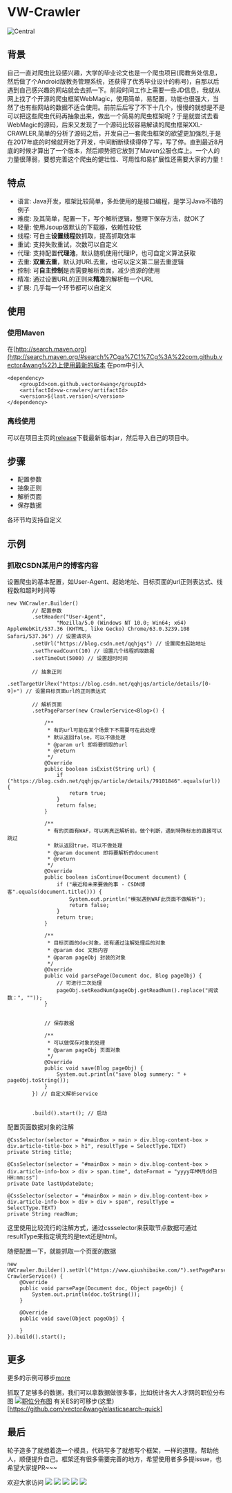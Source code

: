 # VW-Crawler

![Central](https://img.shields.io/maven-central/v/com.github.vector4wang/vw-crawler.svg)

## 背景
自己一直对爬虫比较感兴趣，大学的毕业论文也是一个爬虫项目(爬教务处信息，然后做了个Android版教务管理系统，还获得了优秀毕业设计的称号)，自那以后遇到自己感兴趣的网站就会去抓一下。前段时间工作上需要一些JD信息，我就从网上找了个开源的爬虫框架WebMagic，使用简单，易配置，功能也很强大，当然了也有些网站的数据不适合使用。前前后后写了不下十几个，慢慢的就想是不是可以把这些爬虫代码再抽象出来，做出一个简易的爬虫框架呢？于是就尝试去看WebMagic的源码，后来又发现了一个源码比较容易解读的爬虫框架XXL-CRAWLER,简单的分析了源码之后，开发自己一套爬虫框架的欲望更加强烈,于是在2017年底的时候就开始了开发，中间断断续续得停了写，写了停。直到最近8月底的时候才算出了一个版本，然后顺势把它放到了Maven公服仓库上。一个人的力量很薄弱，要想完善这个爬虫的健壮性、可用性和易扩展性还需要大家的力量！


## 特点

- 语言: Java开发，框架比较简单，多处使用的是接口编程，是学习Java不错的例子
- 难度: 及其简单，配置一下，写个解析逻辑，整理下保存方法，就OK了
- 轻量: 使用Jsoup做默认的下载器，依赖性较低
- 线程: 可自主**设置线程**数抓取，提高抓取效率
- 重试: 支持失败重试，次数可以自定义
- 代理: 支持配置**代理池**，默认随机使用代理IP，也可自定义算法获取
- 去重: **双重去重**，默认对URL去重，也可以定义第二层去重逻辑
- 控制: 可**自主控制**是否需要解析页面，减少资源的使用
- 精准: 通过设置URL的正则来**精准**的解析每一个URL
- 扩展: 几乎每一个环节都可以自定义


## 使用

### 使用Maven

在[http://search.maven.org](http://search.maven.org/#search%7Cga%7C1%7Cg%3A%22com.github.vector4wang%22)上使用最新的版本
在pom中引入
```
<dependency>
    <groupId>com.github.vector4wang</groupId>
    <artifactId>vw-crawler</artifactId>
    <version>${last.version}</version>
</dependency>
```

### 离线使用
可以在项目主页的[release](https://github.com/vector4wang/vw-crawler/releases)下载最新版本jar，然后导入自己的项目中。

## 步骤
- 配置参数
- 抽象正则
- 解析页面
- 保存数据

各环节均支持自定义

## 示例

### 抓取CSDN某用户的博客内容

设置爬虫的基本配置，如User-Agent、起始地址、目标页面的url正则表达式、线程数和超时时间等
```
new VWCrawler.Builder()
		// 配置参数
		.setHeader("User-Agent",
				"Mozilla/5.0 (Windows NT 10.0; Win64; x64) AppleWebKit/537.36 (KHTML, like Gecko) Chrome/63.0.3239.108 Safari/537.36") // 设置请求头
		.setUrl("https://blog.csdn.net/qqhjqs") // 设置爬虫起始地址
		.setThreadCount(10) // 设置几个线程抓取数据
		.setTimeOut(5000) // 设置超时时间

		// 抽象正则
		.setTargetUrlRex("https://blog.csdn.net/qqhjqs/article/details/[0-9]+") // 设置目标页面url的正则表达式

		// 解析页面
		.setPageParser(new CrawlerService<Blog>() {

			/**
			 * 有的url可能在某个场景下不需要可在此处理
			 * 默认返回false，可以不做处理
			 * @param url 即将要抓取的url
			 * @return
			 */
			@Override
			public boolean isExist(String url) {
				if ("https://blog.csdn.net/qqhjqs/article/details/79101846".equals(url)) {
					return true;
				}
				return false;
			}

			/**
			 * 有的页面有WAF，可以再真正解析前，做个判断，遇到特殊标志的直接可以跳过
			 * 默认返回true，可以不做处理
			 * @param document 即将要解析的document
			 * @return
			 */
			@Override
			public boolean isContinue(Document document) {
				if ("最近和未来要做的事 - CSDN博客".equals(document.title())) {
					System.out.println("模拟遇到WAF此页面不做解析");
					return false;
				}
				return true;
			}

			/**
			 * 目标页面的doc对象，还有通过注解处理后的对象
			 * @param doc 文档内容
			 * @param pageObj 封装的对象
			 */
			@Override
			public void parsePage(Document doc, Blog pageObj) {
				// 可进行二次处理
				pageObj.setReadNum(pageObj.getReadNum().replace("阅读数：", ""));
			}


			// 保存数据

			/**
			 * 可以做保存对象的处理
			 * @param pageObj 页面对象
			 */
			@Override
			public void save(Blog pageObj) {
				System.out.println("save blog summery: " + pageObj.toString());
			}
		}) // 自定义解析service


		.build().start(); // 启动
```

配置页面数据对象的注解
```
@CssSelector(selector = "#mainBox > main > div.blog-content-box > div.article-title-box > h1", resultType = SelectType.TEXT)
private String title;

@CssSelector(selector = "#mainBox > main > div.blog-content-box > div.article-info-box > div > span.time", dateFormat = "yyyy年MM月dd日 HH:mm:ss")
private Date lastUpdateDate;

@CssSelector(selector = "#mainBox > main > div.blog-content-box > div.article-info-box > div > div > span", resultType = SelectType.TEXT)
private String readNum;
```
这里使用比较流行的注解方式，通过cssselector来获取节点数据可通过resultType来指定填充的是text还是html。

随便配置一下，就能抓取一个页面的数据
```
new VWCrawler.Builder().setUrl("https://www.qiushibaike.com/").setPageParser(new CrawlerService() {
	@Override
	public void parsePage(Document doc, Object pageObj) {
		System.out.println(doc.toString());
	}

	@Override
	public void save(Object pageObj) {

	}
}).build().start();
```
## 更多
更多的示例可移步[more](https://github.com/vector4wang/vw-crawler/tree/master/src/test/java)


抓取了足够多的数据，我们可以拿数据做很多事，比如统计各大人才网的职位分布图
[![职位分布图](https://i.loli.net/2018/04/03/5ac333ab0021a.png)](https://i.loli.net/2018/04/03/5ac333ab0021a.png)
有关ES的可移步(这里)[https://github.com/vector4wang/elasticsearch-quick]


## 最后
轮子造多了就想着造一个模具，代码写多了就想写个框架，一样的道理。帮助他人，顺便提升自己。框架还有很多需要完善的地方，希望使用者多多提issue，也希望大家提PR~~~

欢迎大家访问
[![](https://img.shields.io/badge/CSDN-@%E7%88%86%E7%B1%B3%E8%8A%B1%E6%9C%BA%E6%9E%AA%E6%89%8B-red.svg)](http://blog.csdn.net/qqhjqs?viewmode=list)
[![](https://img.shields.io/badge/BLOG-@%E5%86%AC%E4%B8%8E%E6%99%A8-lightgrey.svg)](http://blog.wangxc.club)
[![](https://img.shields.io/badge/%E7%AE%80-@%E5%86%AC%E4%B8%8E%E6%99%A8-E9705E.svg)](https://www.jianshu.com/u/223a1314e818)
[![](https://img.shields.io/badge/Github-@vector4wang-25292E.svg)](https://github.com/vector4wang)
[![](https://img.shields.io/badge/%E7%A0%81%E4%BA%91-@BMHJQS-C5212A.svg)](https://gitee.com/backwxc)